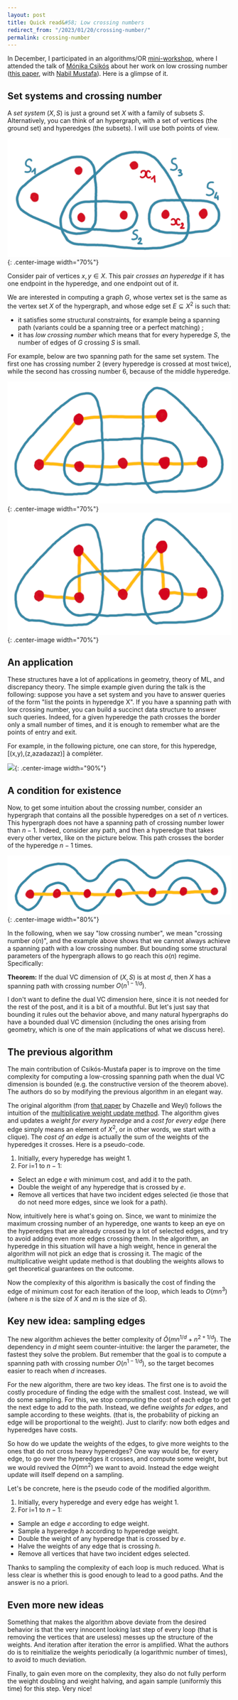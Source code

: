 ```yaml
---
layout: post
title: Quick read&#58; Low crossing numbers
redirect_from: "/2023/01/20/crossing-number/"
permalink: crossing-number
---
```


In December, I participated in an algorithms/OR 
[mini-workshop](http://gdrro.lip6.fr/?q=node/294), where I attended the talk 
of [Mónika Csikós](https://csikosm.github.io/) about her work on low 
crossing number 
([this paper](https://drops.dagstuhl.de/opus/volltexte/2021/13827/pdf/LIPIcs-SoCG-2021-28.pdf), 
with [Nabil Mustafa](https://lipn.univ-paris13.fr/~mustafa/index.html)). 
Here is a glimpse of it.

## Set systems and crossing number

A *set system* $(X,S)$ is just a ground set $X$ with a family of subsets $S$. 
Alternatively, you can think of an hypergraph, with a set of vertices 
(the ground set) and hyperedges (the subsets). 
I will use both points of view.

![](../assets/set-system.png){: .center-image width="70%"}

Consider pair of vertices $x,y \in X$. This pair *crosses an hyperedge* if it has 
one endpoint in the hyperedge, and one endpoint out of it.

We are interested in computing a graph $G$, whose vertex set is the same 
as the vertex set $X$ of the hypergraph, and whose edge set $E\subseteq X^2$ is 
such that: 

* it satisfies some structural constraints, for example being a spanning 
path (variants could be a spanning tree or a perfect matching) ; 
* it has *low crossing number* which means that for every hyperedge $S$, the 
number of edges of $G$ crossing $S$ is small. 

For example, below are two spanning path for the same set system. The first 
one has crossing number 2 (every hyperedge is crossed at most twice), while 
the second has crossing number 6, because of the middle hyperedge. 
 

![](../assets/crossing-nb-1.png){: .center-image width="70%"}
![](../assets/crossing-nb-2.png){: .center-image width="70%"}

## An application 

These structures have a lot of applications in geometry, theory of ML, and 
discrepancy theory. 
The simple example given during the talk is the following:
suppose you have a set system and you have to answer queries of the form 
"list the points in hyperedge X". If you have a spanning path with 
low crossing number, you can build a succinct data structure to answer such 
queries. Indeed, for a given hyperedge the path crosses the border only a 
small number of times, and it is enough to remember what are the points of 
entry and exit. 

For example, in the following picture, one can store, for this hyperedge, 
[(x,y),(z,azadazaz)] à compléter.

![](../assets/crossing-number-3.png){: .center-image width="90%"}

## A condition for existence 

Now, to get some intuition about the crossing number, consider an
hypergraph that contains all the possible hyperedges on a set of $n$ vertices. 
This hypergraph does not have a spanning path of crossing number lower than 
$n-1$. 
Indeed, consider any path, and then a hyperedge that takes every 
other vertex, like on the picture below. This path crosses the border of the 
hyperedge $n-1$ times.

![](../assets/crossing-sans-VC.png){: .center-image width="80%"}

In the following, when we say "low crossing number", we mean "crossing number 
$o(n)$", and the example above shows that we cannot always achieve a 
spanning path with a low crossing number. 
But bounding some structural parameters of the hypergraph allows to go reach this 
$o(n)$ regime. Specifically:

**Theorem:** If the dual VC dimension of $(X,S)$  is at most $d$, then $X$ 
has a spanning path with crossing number $O(n^{1-1/d})$.

I don't want to define the dual VC dimension here, since it is not needed 
for the rest of the post, and it is a bit of a mouthful. But let's just 
say that bounding it rules out the behavior above, and many natural 
hypergraphs do have a bounded dual VC dimension (including the ones arising 
from geometry, which is one of the main applications of what we discuss here).

## The previous algorithm

The main contribution of Csikós-Mustafa paper is to improve on the time 
complexity for computing a low-crossing spanning path when the dual VC 
dimension is bounded (e.g. the constructive version of the theorem above). 
The authors do so by modifying the previous algorithm in an elegant way. 

The original algorithm 
(from [that paper](https://link.springer.com/content/pdf/10.1007/BF02187743.pdf) 
by Chazelle and Weyl) 
follows the intuition of the 
[multiplicative weight update method](https://en.wikipedia.org/wiki/Multiplicative_weight_update_method). 
The algorithm gives and updates a *weight for every hyperedge* and a
*cost for every edge* (here edge simply means an element of $X^2$, or in 
other words, we start with a clique).
The *cost of an edge* is actually the sum of the weights of the hyperedges 
it crosses. 
Here is a pseudo-code. 

1. Initially, every hyperedge has weight 1.
2. For i=1 to $n-1$:
* Select an edge $e$ with minimum cost, and add it to the path. 
* Double the weight of any hyperedge that is crossed by $e$.
* Remove all vertices that have two incident edges selected (ie those that do
not need more edges, since we look for a path). 

Now, intuitively here is what's going on. Since, we want to minimize the 
maximum crossing number of an hyperedge, one wants to keep an eye on the 
hyperedges that are already crossed by a lot of selected edges, and try to 
avoid adding even more edges crossing them. 
In the algorithm, an hyperedge in this situation will have a high weight, 
hence in general the algorithm will not 
pick an edge that is crossing it. The magic of the 
multiplicative weight update method is that doubling the weights 
allows to get theoretical guarantees on the outcome. 

Now the complexity of this algorithm is basically the cost of 
finding the edge of minimum cost for each iteration of the loop, which 
leads to $O(mn^3)$ (where $n$ is the size of $X$ and $m$ is the size of $S$).

## Key new idea: sampling edges

The new algorithm achieves the better complexity of $\tilde{O}(mn^{1/d}+n^{2+1/d})$. 
The dependency in $d$ might seem counter-intuitive: the larger the parameter, 
the fastest they solve the problem. But remember that the goal is to compute
a spanning path with crossing number $O(n^{1-1/d})$, so the target becomes 
easier to reach when $d$ increases.

For the new algorithm, there are two key ideas. The first one is to avoid 
the costly procedure of finding the edge with the smallest cost. 
Instead, we will do some sampling. For this, we stop computing the cost of 
each edge to get the next edge to add to the path. 
Instead, we define *weights for edges*, and sample according to these weights.
(that is, the probability of picking an edge will be proportional to the weight).
Just to clarify: now both edges and hyperedges have costs. 

So how do we update the weights of the edges, to give more weights to the ones
that do not cross heavy hyperedges? One way would be, for every edge, to go 
over the hyperedges it crosses, and compute some weight, but we would revived 
the $O(mn^2)$ we want to avoid. Instead the edge weight update will itself 
depend on a sampling. 

Let's be concrete, here is the pseudo code of the modified algorithm.

1. Initially, every hyperedge and every edge has weight 1.
2. For i=1 to $n-1$:
* Sample an edge $e$ according to edge weight. 
* Sample a hyperedge $h$ according to hyperedge weight.
* Double the weight of any hyperedge that is crossed by $e$.
* Halve the weights of any edge that is crossing $h$.
* Remove all vertices that have two incident edges selected.

Thanks to sampling the complexity of each loop is much reduced. What is less
clear is whether this is good enough to lead to a good paths. And the answer
is no a priori. 

## Even more new ideas

Something that makes the algorithm above deviate from the desired behavior 
is that the very innocent looking last step of every loop (that is removing 
the vertices that are useless) messes up the structure of the weights. 
And iteration after iteration the error is amplified. What the authors do
is to reinitialize the weights periodically (a logarithmic number of times), 
to avoid to much deviation.

Finally, to gain even more on the complexity, they also do not fully perform
the weight doubling and weight halving, and again sample (uniformly this 
time) for this step. Very nice! 







